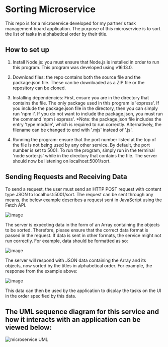 # Sorting Microservice
This repo is for a microservice developed for my partner's task management board application. The purpose of this microservice is to sort the list of tasks in alphabetical order by their title. 

## How to set up 
1. Install Node.js: you must ensure that Node.js is installed in order to run this program. This program was developed using v16.13.0. 

2. Download files: the repo contains both the source file and the package.json file. These can be downloaded as a ZIP file or the repository can be cloned. 

3. Installing dependencies: First, ensure you are in the directory that contains the file. The only package used in this program is 'express'. If you include the package.json file in the directory, then you can simply run 'npm i'. If you do not want to include the package.json, you must run the command 'npm i express'.
*Note: the package.json file includes the entry 'type:module', which is required to run correctly. Alternatively, the filename can be changed to end with '.mjs' instead of '.js'.   

4. Running the program: ensure that the port number listed at the top of the file is not being used by any other service. By default, the port number is set to 5001. To run the program, simply run in the terminal 'node sorter.js' while in the directory that contains the file. The server should now be listening on localhost:5001/sort. 

## Sending Requests and Receiving Data
To send a request, the user must send an HTTP POST request with content type JSON to localhost:5001/sort. The request can be sent through any means, the below example describes a request sent in JavaScript using the Fetch API.

![image](https://user-images.githubusercontent.com/77746571/218550685-9372f366-3ad7-428f-a4a9-a15acc51ffc6.png)

The server is expecting data in the form of an Array containing the objects to be sorted. Therefore, please ensure that the correct data format is passed in the request. If data is sent in other formats, the service might not run correctly. For example, data should be formatted as so:

![image](https://user-images.githubusercontent.com/77746571/218550403-132f0b03-0dd1-45bd-b47b-c24da676f113.png)

The server will respond with JSON data containing the Array and its objects, now sorted by the titles in alphabetical order. For example, the response from the example above:

![image](https://user-images.githubusercontent.com/77746571/218551219-a9cb3e40-86b9-4b16-80f6-b2d34f4dc0a5.png)

This data can then be used by the application to display the tasks on the UI in the order specified by this data. 


## The UML sequence diagram for this service and how it interacts with an application can be viewed below:

![microservice UML](https://user-images.githubusercontent.com/77746571/218552689-2eac8f7f-8d05-4c1a-b249-62eeac5f7b94.png)

